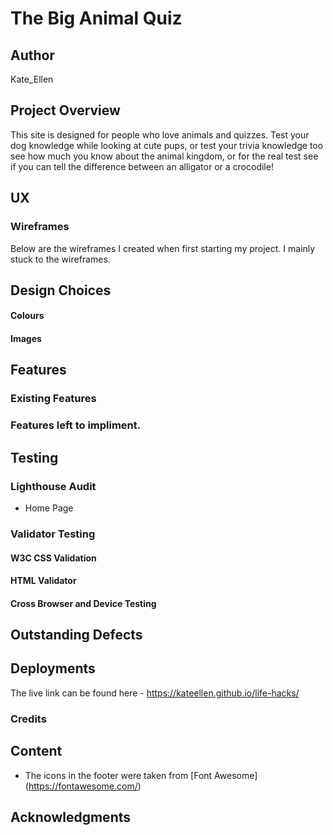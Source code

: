 # The Big Animal Quiz

## Author 
Kate_Ellen

## Project Overview 




This site is designed for people who love animals and quizzes. Test your dog knowledge while looking at cute pups, or test your trivia knowledge too see how much you know about the animal kingdom, or for the real test see if you can tell the difference between an alligator or a crocodile!  

## UX

### Wireframes 

Below are the wireframes I created when first starting my project. I mainly stuck to the wireframes. 


## Design Choices 

#### Colours 


#### Images



## Features 

### Existing Features 



### Features left to impliment. 



## Testing

### Lighthouse Audit 
- Home Page 


### Validator Testing 
#### W3C CSS Validation 


#### HTML Validator 


#### Cross Browser and Device Testing






## Outstanding Defects 




## Deployments 

The live link can be found here - https://kateellen.github.io/life-hacks/

### Credits 

## Content 


- The icons in the footer were taken from [Font Awesome] (https://fontawesome.com/)

## Acknowledgments
